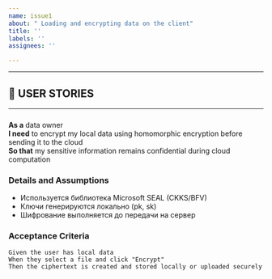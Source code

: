 ```yaml
---
name: issue1
about: " Loading and encrypting data on the client"
title: ''
labels: ''
assignees: ''

---
```


---

## 🧩 USER STORIES 

---

### 
**As a** data owner  
**I need** to encrypt my local data using homomorphic encryption before sending it to the cloud  
**So that** my sensitive information remains confidential during cloud computation  

### Details and Assumptions
* Используется библиотека Microsoft SEAL (CKKS/BFV)  
* Ключи генерируются локально (pk, sk)  
* Шифрование выполняется до передачи на сервер  

### Acceptance Criteria
```gherkin
Given the user has local data
When they select a file and click "Encrypt"
Then the ciphertext is created and stored locally or uploaded securely
